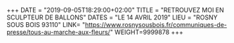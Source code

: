 +++
DATE = "2019-09-05T18:29:00+02:00"
TITLE = "RETROUVEZ MOI EN SCULPTEUR DE BALLONS"
DATES = "LE 14 AVRIL 2019"
LIEU = "ROSNY SOUS BOIS 93110"
LINK= "https://www.rosnysousbois.fr/communiques-de-presse/tous-au-marche-aux-fleurs/"
WEIGHT=9999878
+++

